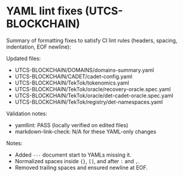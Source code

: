 # YAML lint fixes (UTCS-BLOCKCHAIN)

Summary of formatting fixes to satisfy CI lint rules (headers, spacing, indentation, EOF newline):

Updated files:
- UTCS-BLOCKCHAIN/DOMAINS/domains-summary.yaml
- UTCS-BLOCKCHAIN/CADET/cadet-config.yaml
- UTCS-BLOCKCHAIN/TekTok/tokenomics.yaml
- UTCS-BLOCKCHAIN/TekTok/oracle/recovery-oracle.spec.yaml
- UTCS-BLOCKCHAIN/TekTok/oracle/det-cadet-oracle.spec.yaml
- UTCS-BLOCKCHAIN/TekTok/registry/det-namespaces.yaml

Validation notes:
- yamllint: PASS (locally verified on edited files)
- markdown-link-check: N/A for these YAML-only changes

Notes:
- Added `---` document start to YAMLs missing it.
- Normalized spaces inside `{}`, `[]`, and after `:` and `,`.
- Removed trailing spaces and ensured newline at EOF.

